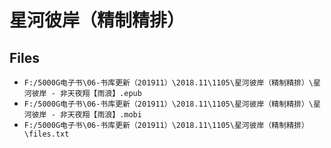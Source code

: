 # 星河彼岸（精制精排）

## Files

- `F:/5000G电子书\06-书库更新（201911）\2018.11\1105\星河彼岸（精制精排）\星河彼岸 - 非天夜翔【雨浪】.epub`
- `F:/5000G电子书\06-书库更新（201911）\2018.11\1105\星河彼岸（精制精排）\星河彼岸 - 非天夜翔【雨浪】.mobi`
- `F:/5000G电子书\06-书库更新（201911）\2018.11\1105\星河彼岸（精制精排）\files.txt`
